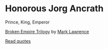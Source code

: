 # Honorous Jorg Ancrath
Prince, King, Emperor

[Broken Empire Trilogy](https://www.amazon.com/Prince-Thorns-Broken-Empire-Lawrence/dp/1937007685) by [Mark Lawrence](http://www.marklawrence.buzz/)

[Read quotes](https://josephjguerra.github.io/jorg-ancrath-quotes/)
